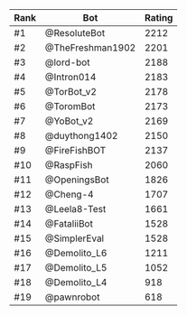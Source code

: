 Rank|Bot|Rating
---|---|---
#1|@ResoluteBot|2212
#2|@TheFreshman1902|2201
#3|@lord-bot|2188
#4|@Intron014|2183
#5|@TorBot_v2|2178
#6|@ToromBot|2173
#7|@YoBot_v2|2169
#8|@duythong1402|2150
#9|@FireFishBOT|2137
#10|@RaspFish|2060
#11|@OpeningsBot|1826
#12|@Cheng-4|1707
#13|@Leela8-Test|1661
#14|@FataliiBot|1528
#15|@SimplerEval|1528
#16|@Demolito_L6|1211
#17|@Demolito_L5|1052
#18|@Demolito_L4|918
#19|@pawnrobot|618
